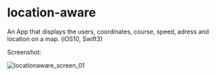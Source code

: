 # location-aware
An App that displays the users, coordinates, course, speed, adress and location on a map. (iOS10, Swift3)

Screenshot:

![locationaware_screen_01](https://cloud.githubusercontent.com/assets/20715639/19039728/136b2984-89bc-11e6-97f7-a0a43fa4bd7c.png)
